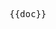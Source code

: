 <pre class="language-markdown">{{doc}}</pre>

<script setup>
import doc from './../../docs/docs.md?raw'
</script>